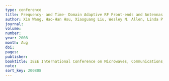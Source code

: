 ```yaml
---
type: conference
title: Frequency- and Time- Domain Adaptive RF Front-ends and Antennas
author: Xin Wang, Hao-Han Hsu, Xiaoguang Liu, Wesley N. Allen, Linda P. B. Katehi, and Dimitrios Peroulis
journal:
volume:
number:
year: 2008
month: Aug
doi:
pages:
publisher:
booktitle: IEEE International Conference on Microwaves, Communications, Antennas and Electronic Systems
note:
sort_key: 200808
---
```

